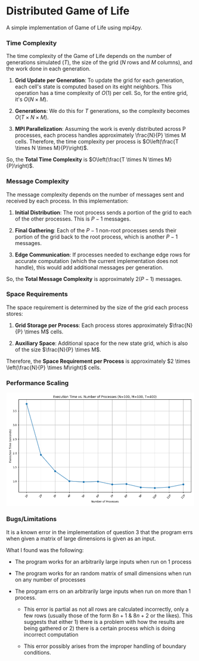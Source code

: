 # Distributed Game of Life

A simple implementation of Game of Life using mpi4py.

### Time Complexity

The time complexity of the Game of Life depends on the number of generations simulated ($T$), the size of the grid ($N$ rows and $M$ columns), and the work done in each generation.

1. **Grid Update per Generation**: To update the grid for each generation, each cell's state is computed based on its eight neighbors. This operation has a time complexity of $O(1)$ per cell. So, for the entire grid, it's $O(N \times M)$.

2. **Generations**: We do this for $T$ generations, so the complexity becomes $O(T \times N \times M)$.

3. **MPI Parallelization**: Assuming the work is evenly distributed across P processes, each process handles approximately \frac{N}{P} \times M cells. Therefore, the time complexity per process is $O\left(\frac{T \times N \times M}{P}\right)$.

So, the **Total Time Complexity** is $O\left(\frac{T \times N \times M}{P}\right)$.

### Message Complexity

The message complexity depends on the number of messages sent and received by each process. In this implementation:

1. **Initial Distribution**: The root process sends a portion of the grid to each of the other processes. This is $P-1$ messages.

2. **Final Gathering**: Each of the $P-1$ non-root processes sends their portion of the grid back to the root process, which is another $P-1$ messages.

3. **Edge Communication**: If processes needed to exchange edge rows for accurate computation (which the current implementation does not handle), this would add additional messages per generation.

So, the **Total Message Complexity** is approximately $2(P-1)$ messages.

### Space Requirements

The space requirement is determined by the size of the grid each process stores:

1. **Grid Storage per Process**: Each process stores approximately $\frac{N}{P} \times M$ cells.

2. **Auxiliary Space**: Additional space for the new state grid, which is also of the size $\frac{N}{P} \times M$.

Therefore, the **Space Requirement per Process** is approximately $2 \times \left(\frac{N}{P} \times M\right)$ cells.

### Performance Scaling

![](./images/GoL.png)

### Bugs/Limitations

It is a known error in the implementation of question 3 that the program errs when given a matrix of large dimensions is given as an input.

What I found was the following:

- The program works for an arbitrarily large inputs when run on 1 process

- The program works for an random matrix of small dimensions when run on any number of processes

- The program errs on an arbitrarily large inputs when run on more than 1 process.
  
  - This error is partial as not all rows are calculated incorrectly, only a few rows (usually those of the form $8n+1$ $\&$ $8n+2$ or the likes). This suggests that either 1) there is a problem with how the results are being gathered or 2) there is a certain process which is doing incorrect computation
  
  - This error possibly arises from the improper handling of boundary conditions.